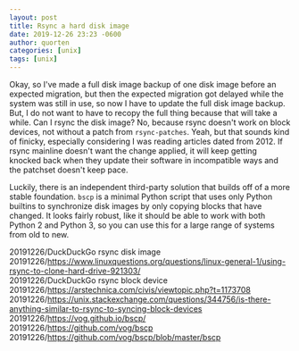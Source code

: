 ```yaml
---
layout: post
title: Rsync a hard disk image
date: 2019-12-26 23:23 -0600
author: quorten
categories: [unix]
tags: [unix]
---
```


Okay, so I've made a full disk image backup of one disk image before
an expected migration, but then the expected migration got delayed
while the system was still in use, so now I have to update the full
disk image backup.  But, I do not want to have to recopy the full
thing because that will take a while.  Can I rsync the disk image?
No, because rsync doesn't work on block devices, not without a patch
from `rsync-patches`.  Yeah, but that sounds kind of finicky,
especially considering I was reading articles dated from 2012.  If
rsync mainline doesn't want the change applied, it will keep getting
knocked back when they update their software in incompatible ways and
the patchset doesn't keep pace.

Luckily, there is an independent third-party solution that builds off
of a more stable foundation.  `bscp` is a minimal Python script that
uses only Python builtins to synchronize disk images by only copying
blocks that have changed.  It looks fairly robust, like it should be
able to work with both Python 2 and Python 3, so you can use this for
a large range of systems from old to new.

20191226/DuckDuckGo rsync disk image  
20191226/https://www.linuxquestions.org/questions/linux-general-1/using-rsync-to-clone-hard-drive-921303/  
20191226/DuckDuckGo rsync block device  
20191226/https://arstechnica.com/civis/viewtopic.php?t=1173708  
20191226/https://unix.stackexchange.com/questions/344756/is-there-anything-similar-to-rsync-to-syncing-block-devices  
20191226/https://vog.github.io/bscp/  
20191226/https://github.com/vog/bscp  
20191226/https://github.com/vog/bscp/blob/master/bscp
